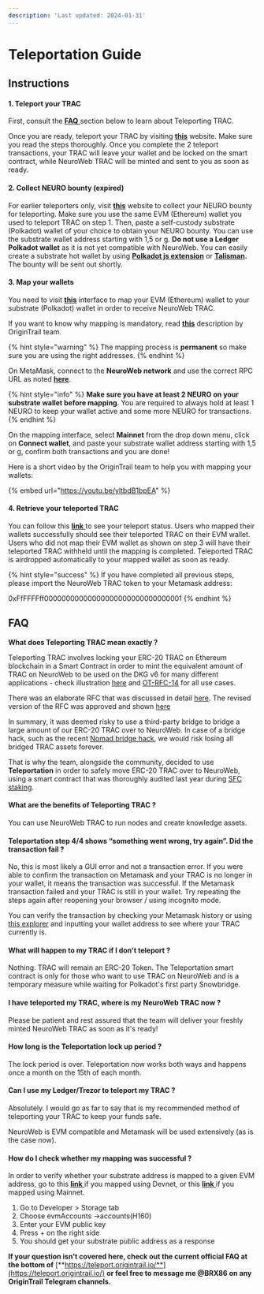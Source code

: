 ```yaml
---
description: 'Last updated: 2024-01-31'
---
```


# Teleportation Guide

## Instructions

#### **1. Teleport your TRAC**

First, consult the [**FAQ** ](trac-teleportation-faq.md#faq)section below to learn about Teleporting TRAC.

Once you are ready, teleport your TRAC by visiting [**this**](https://teleport.origintrail.io/) website. Make sure you read the steps thoroughly. Once you complete the 2 teleport transactions, your TRAC will leave your wallet and be locked on the smart contract, while NeuroWeb TRAC will be minted and sent to you as soon as ready.

#### **2. Collect NEURO bounty (expired)**

For earlier teleporters only, visit [**this**](https://teleport.origintrail.io/teleport-reward-claim) website to collect your NEURO bounty for teleporting. Make sure you use the same EVM (Ethereum) wallet you used to teleport TRAC on step 1. Then, paste a self-custody substrate (Polkadot) wallet of your choice to obtain your NEURO bounty. You can use the substrate wallet address starting with 1,5 or g. **Do not use a Ledger Polkadot wallet** as it is not yet compatible with NeuroWeb. You can easily create a substrate hot wallet by using [**Polkadot js extension**](https://polkadot.js.org/extension/) or [**Talisman**](https://talisman.xyz/)**.** The bounty will be sent out shortly.

#### 3. Map your wallets

You need to visit [**this**](https://parachain.origintrail.io/parachain-account-mapping) interface to map your EVM (Ethereum) wallet to your substrate (Polkadot) wallet in order to receive NeuroWeb TRAC.

If you want to know why mapping is mandatory, read [**this**](https://docs.origintrail.io/blockchain-layer-1/origintrail-parachain/origintrail-parachain-evm) description by OriginTrail team.

{% hint style="warning" %}
The mapping process is **permanent** so make sure you are using the right addresses.
{% endhint %}

On MetaMask, connect to the **NeuroWeb network** and use the correct RPC URL as noted [**here**](https://deepdive.origintrail.club/guides/v6-mainnet-node-instructions#step-2-add-the-origintrail-mainnet-network-onto-metamask).

{% hint style="info" %}
**Make sure you have at least 2 NEURO on your substrate wallet before mapping**. You are required to always hold at least 1 NEURO to keep your wallet active and some more NEURO for transactions.
{% endhint %}

On the mapping interface, select **Mainnet** from the drop down menu, click on **Connect wallet**, and paste your substrate wallet address starting with 1,5 or g, confirm both transactions and you are done!

Here is a short video by the OriginTrail team to help you with mapping your wallets:

{% embed url="https://youtu.be/yltbdB1bpEA" %}

#### 4. Retrieve your teleported TRAC

You can follow this [**link** ](https://teleport.origintrail.io/trac-distribution)to see your teleport status. Users who mapped their wallets successfully should see their teleported TRAC on their EVM wallet. Users who did not map their EVM wallet as shown on step 3 will have their teleported TRAC withheld until the mapping is completed. Teleported TRAC is airdropped automatically to your mapped wallet as soon as ready.

{% hint style="success" %}
If you have completed all previous steps, please import the NeuroWeb TRAC token to your Metamask address:

0xFfFFFFff00000000000000000000000000000001
{% endhint %}

## FAQ

**What does Teleporting TRAC mean exactly ?**

Teleporting TRAC involves locking your ERC-20 TRAC on Ethereum blockchain in a Smart Contract in order to mint the equivalent amount of TRAC on NeuroWeb to be used on the DKG v6 for many different applications - check illustration [here](https://teleport.origintrail.io/) and [OT-RFC-14](https://medium.com/origintrail/ot-rfc-14-dkg-v6-trac-tokenomics-886ff2b6b8cb?source=rss-fecf7416927e------2) for all use cases.

There was an elaborate RFC that was discussed in detail [here](https://github.com/OriginTrail/OT-RFC-repository/issues/16). The revised version of the RFC was approved and shown [here](https://medium.com/origintrail/ot-rfc-12-v2-teleporting-trac-to-the-origintrail-parachain-on-polkadot-de535a9d2693)

In summary, it was deemed risky to use a third-party bridge to bridge a large amount of our ERC-20 TRAC over to NeuroWeb. In case of a bridge hack, such as the recent [Nomad bridge hack](https://mobile.twitter.com/i/events/1554556780239355905), we would risk losing all bridged TRAC assets forever.

That is why the team, alongside the community, decided to use **Teleportation** in order to safely move ERC-20 TRAC over to NeuroWeb, using a smart contract that was thoroughly audited last year during [SFC staking](https://t.co/NYLru2Aqor).

#### **What are the benefits of Teleporting TRAC ?**

You can use NeuroWeb TRAC to run nodes and create knowledge assets.

#### **Teleportation step 4/4 shows “something went wrong, try again”. Did the transaction fail ?**

No, this is most likely a GUI error and not a transaction error. If you were able to confirm the transaction on Metamask and your TRAC is no longer in your wallet, it means the transaction was successful. If the Metamask transaction failed and your TRAC is still in your wallet. Try repeating the steps again after reopening your browser / using incognito mode.

You can verify the transaction by checking your Metamask history or using [this explorer](https://etherscan.io/) and inputting your wallet address to see where your TRAC currently is.

#### **What will happen to my TRAC if I don't teleport ?**

Nothing. TRAC will remain an ERC-20 Token. The Teleportation smart contract is only for those who want to use TRAC on NeuroWeb and is a temporary measure while waiting for Polkadot's first party Snowbridge.

#### **I have teleported my TRAC, where is my NeuroWeb TRAC now ?**

Please be patient and rest assured that the team will deliver your freshly minted NeuroWeb TRAC as soon as it's ready!

#### **How long is the Teleportation lock up period ?**

The lock period is over. Teleportation now works both ways and happens once a month on the 15th of each month.

#### **Can I use my Ledger/Trezor to teleport my TRAC ?**

Absolutely. I would go as far to say that is my recommended method of teleporting your TRAC to keep your funds safe.

NeuroWeb is EVM compatible and Metamask will be used extensively (as is the case now).

#### How do I check whether my mapping was successful ?

In order to verify whether your substrate address is mapped to a given EVM address, go to this [**link** ](https://polkadot.js.org/apps/?rpc=wss%3A%2F%2Flofar.origin-trail.network#/chainstate)if you mapped using Devnet, or this [**link** ](https://polkadot.js.org/apps/?rpc=wss%3A%2F%2Fparachain-rpc.origin-trail.network#/chainstate)if you mapped using Mainnet.

1. Go to Developer > Storage tab
2. Choose evmAccounts ->accounts(H160)
3. Enter your EVM public key
4. Press + on the right side
5. You should get your substrate public address as a response

**If your question isn't covered here, check out the current official FAQ at the bottom of** [**https://teleport.origintrail.io/**](https://teleport.origintrail.io/) **or feel free to message me @BRX86 on any OriginTrail Telegram channels.**
